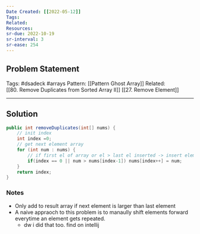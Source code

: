 ```yaml
---
Date Created: [[2022-05-12]]
Tags: 
Related: 
Resources: 
sr-due: 2022-10-19
sr-interval: 3
sr-ease: 254
---
```


## Problem Statement


Tags:  #dsadeck  #arrays
Pattern: [[Pattern Ghost Array]]
Related: [[80. Remove Duplicates from Sorted Array II]] [[27. Remove Element]]

---

## Solution
``` java
public int removeDuplicates(int[] nums) {
	// init index
	int index =0;
	// get next element array
	for (int num : nums) {
		// if first el of array or el > last el inserted -> insert element
		if(index == 0 || num > nums[index-1]) nums[index++] = num;
	}
	return index;
}
```

### Notes
- Only add to result array if next element is larger than last element
- A naive appraoch to this problem is to manaully shift elements forward everytime an element gets repeated.
	- dw i did that too. find on intellij



